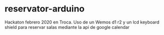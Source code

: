 # reservator-arduino
Hackaton febrero 2020 en Troca. Uso de un Wemos d1 r2 y un lcd keyboard shield para reservar salas mediante la api de google calendar
